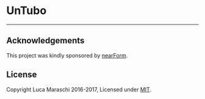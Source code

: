 # UnTubo

-------------------------------------------------------

## Acknowledgements

This project was kindly sponsored by [nearForm](http://nearform.com).

## License

Copyright Luca Maraschi 2016-2017, Licensed under [MIT][].

[MIT]: ./LICENSE
[example]: ./example.js